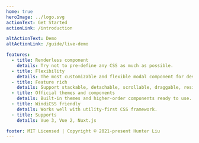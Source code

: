 ```yaml
---
home: true
heroImage: ../logo.svg
actionText: Get Started
actionLink: /introduction

altActionText: Demo
altActionLink: /guide/live-demo

features:
  - title: Renderless component
    details: Try not to pre-define any CSS as much as possible. 
  - title: Flexibility
    details: The most customizable and flexible modal component for developers.
  - title: Feature rich
    details: Support stackable, detachable, scrollable, draggable, resizable, transition, accessibility, focusTrap, dynamic modal, etc.
  - title: Official themes and components
    details: Built-in themes and higher-order components ready to use.
  - title: WindiCSS friendly 
    details: Works well with utility-first CSS framework.
  - title: Supports
    details: Vue 3, Vue 2, Nuxt.js
  
footer: MIT Licensed | Copyright © 2021-present Hunter Liu
---
```

